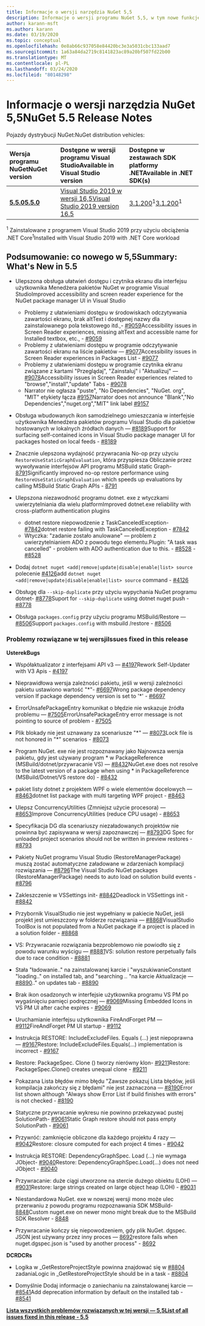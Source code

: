 ```yaml
---
title: Informacje o wersji narzędzia NuGet 5,5
description: Informacje o wersji programu NuGet 5,5, w tym nowe funkcje, poprawki błędów i DCR.
author: karann-msft
ms.author: karann
ms.date: 03/19/2020
ms.topic: conceptual
ms.openlocfilehash: 0e8ab66c937058e84420bc3e3a5031cbc133aad7
ms.sourcegitcommit: 1a63a84da2719c8141823ac89a20bf507fd22b00
ms.translationtype: MT
ms.contentlocale: pl-PL
ms.lasthandoff: 03/24/2020
ms.locfileid: "80148298"
---
```

# <a name="nuget-55-release-notes"></a><span data-ttu-id="2aacc-103">Informacje o wersji narzędzia NuGet 5,5</span><span class="sxs-lookup"><span data-stu-id="2aacc-103">NuGet 5.5 Release Notes</span></span>

<span data-ttu-id="2aacc-104">Pojazdy dystrybucji NuGet:</span><span class="sxs-lookup"><span data-stu-id="2aacc-104">NuGet distribution vehicles:</span></span>

| <span data-ttu-id="2aacc-105">Wersja programu NuGet</span><span class="sxs-lookup"><span data-stu-id="2aacc-105">NuGet version</span></span> | <span data-ttu-id="2aacc-106">Dostępne w wersji programu Visual Studio</span><span class="sxs-lookup"><span data-stu-id="2aacc-106">Available in Visual Studio version</span></span>| <span data-ttu-id="2aacc-107">Dostępne w zestawach SDK platformy .NET</span><span class="sxs-lookup"><span data-stu-id="2aacc-107">Available in .NET SDK(s)</span></span>|
|:---|:---|:---|
| [<span data-ttu-id="2aacc-108">**5.5.0**</span><span class="sxs-lookup"><span data-stu-id="2aacc-108">**5.5.0**</span></span>](https://nuget.org/downloads) | [<span data-ttu-id="2aacc-109">Visual Studio 2019 w wersji 16,5</span><span class="sxs-lookup"><span data-stu-id="2aacc-109">Visual Studio 2019 version 16.5</span></span>](https://visualstudio.microsoft.com/downloads/) | <span data-ttu-id="2aacc-110">[3.1.200](https://dotnet.microsoft.com/download/dotnet-core/3.1)<sup>1</sup></span><span class="sxs-lookup"><span data-stu-id="2aacc-110">[3.1.200](https://dotnet.microsoft.com/download/dotnet-core/3.1)<sup>1</sup></span></span> |

<span data-ttu-id="2aacc-111"><sup>1</sup> Zainstalowane z programem Visual Studio 2019 przy użyciu obciążenia .NET Core</span><span class="sxs-lookup"><span data-stu-id="2aacc-111"><sup>1</sup>Installed with Visual Studio 2019 with .NET Core workload</span></span>

## <a name="summary-whats-new-in-55"></a><span data-ttu-id="2aacc-112">Podsumowanie: co nowego w 5,5</span><span class="sxs-lookup"><span data-stu-id="2aacc-112">Summary: What's New in 5.5</span></span>

* <span data-ttu-id="2aacc-113">Ulepszona obsługa ułatwień dostępu i czytnika ekranu dla interfejsu użytkownika Menedżera pakietów NuGet w programie Visual Studio</span><span class="sxs-lookup"><span data-stu-id="2aacc-113">Improved accessibility and screen reader experience for the NuGet package manager UI in Visual Studio</span></span>
    * <span data-ttu-id="2aacc-114">Problemy z ułatwieniami dostępu w środowiskach odczytywania zawartości ekranu, brak altText i dostępnej nazwy dla zainstalowanego pola tekstowego itd.,- [#9059](https://github.com/NuGet/Home/issues/9059)</span><span class="sxs-lookup"><span data-stu-id="2aacc-114">Accessibility issues in Screen Reader experiences, missing altText and accessible name for Installed textbox, etc., - [#9059](https://github.com/NuGet/Home/issues/9059)</span></span>
    * <span data-ttu-id="2aacc-115">Problemy z ułatwieniami dostępu w programie odczytywanie zawartości ekranu na liście pakietów — [#9077](https://github.com/NuGet/Home/issues/9077)</span><span class="sxs-lookup"><span data-stu-id="2aacc-115">Accessibility issues in Screen Reader experiences in Packages List - [#9077](https://github.com/NuGet/Home/issues/9077)</span></span>
    * <span data-ttu-id="2aacc-116">Problemy z ułatwieniami dostępu w programie czytnika ekranu związane z kartami "Przeglądaj", "Zainstaluj" i "Aktualizuj" — [#9078](https://github.com/NuGet/Home/issues/9078)</span><span class="sxs-lookup"><span data-stu-id="2aacc-116">Accessibility issues in Screen Reader experiences related to "browse","install","update" Tabs - [#9078](https://github.com/NuGet/Home/issues/9078)</span></span>
    * <span data-ttu-id="2aacc-117">Narrator nie ogłasza "puste", "No Dependencies", "NuGet. org", "MIT" etykiety łącza [#9157](https://github.com/NuGet/Home/issues/9157)</span><span class="sxs-lookup"><span data-stu-id="2aacc-117">Narrator does not announce "Blank","No Dependencies","nuget.org","MIT" link label [#9157](https://github.com/NuGet/Home/issues/9157)</span></span>

* <span data-ttu-id="2aacc-118">Obsługa wbudowanych ikon samodzielnego umieszczania w interfejsie użytkownika Menedżera pakietów programu Visual Studio dla pakietów hostowanych w lokalnych źródłach danych — [#8189](https://github.com/NuGet/Home/issues/8189)</span><span class="sxs-lookup"><span data-stu-id="2aacc-118">Support for surfacing self-contained icons in Visual Studio package manager UI for packages hosted on local feeds - [#8189](https://github.com/NuGet/Home/issues/8189)</span></span>

* <span data-ttu-id="2aacc-119">Znacznie ulepszona wydajność przywracania No-op przy użyciu `RestoreUseStaticGraphEvaluation`, która przyspiesza Obliczanie przez wywoływanie interfejsów API programu MSBuild static Graph- [8791](https://github.com/NuGet/Home/issues/8791)</span><span class="sxs-lookup"><span data-stu-id="2aacc-119">Significantly improved no-op restore performance using `RestoreUseStaticGraphEvaluation` which speeds up evaluations by calling MSBuild Static Graph APIs - [8791](https://github.com/NuGet/Home/issues/8791)</span></span>

* <span data-ttu-id="2aacc-120">Ulepszona niezawodność programu dotnet. exe z wtyczkami uwierzytelniania dla wielu platform</span><span class="sxs-lookup"><span data-stu-id="2aacc-120">Improved dotnet.exe reliability with cross-platform authentication plugins</span></span>
    * <span data-ttu-id="2aacc-121">dotnet restore niepowodzenie z TaskCanceledException- [#7842](https://github.com/NuGet/Home/issues/7842)</span><span class="sxs-lookup"><span data-stu-id="2aacc-121">dotnet restore failing with TaskCanceledException - [#7842](https://github.com/NuGet/Home/issues/7842)</span></span>
    * <span data-ttu-id="2aacc-122">Wtyczka: "zadanie zostało anulowane" — problem z uwierzytelnianiem ADO z powodu tego elementu.</span><span class="sxs-lookup"><span data-stu-id="2aacc-122">Plugin:  "A task was cancelled" - problem with ADO authentication due to this.</span></span><span data-ttu-id="2aacc-123"> - [#8528](https://github.com/NuGet/Home/issues/8528)</span><span class="sxs-lookup"><span data-stu-id="2aacc-123"> - [#8528](https://github.com/NuGet/Home/issues/8528)</span></span>

* <span data-ttu-id="2aacc-124">Dodaj `dotnet nuget <add|remove|update|disable|enable|list> source` polecenie [#4126](https://github.com/NuGet/Home/issues/4126)</span><span class="sxs-lookup"><span data-stu-id="2aacc-124">add `dotnet nuget <add|remove|update|disable|enable|list> source` command - [#4126](https://github.com/NuGet/Home/issues/4126)</span></span>

* <span data-ttu-id="2aacc-125">Obsługę dla `--skip-duplicate` przy użyciu wypychania NuGet programu dotnet- [#8778](https://github.com/NuGet/Home/issues/8778)</span><span class="sxs-lookup"><span data-stu-id="2aacc-125">Suport for `--skip-duplicate`  using dotnet nuget push - [#8778](https://github.com/NuGet/Home/issues/8778)</span></span>

* <span data-ttu-id="2aacc-126">Obsługa `packages.config` przy użyciu programu MSBuild/Restore — [#8506](https://github.com/NuGet/Home/issues/8506)</span><span class="sxs-lookup"><span data-stu-id="2aacc-126">Support `packages.config` with msbuild /restore - [#8506](https://github.com/NuGet/Home/issues/8506)</span></span>

### <a name="issues-fixed-in-this-release"></a><span data-ttu-id="2aacc-127">Problemy rozwiązane w tej wersji</span><span class="sxs-lookup"><span data-stu-id="2aacc-127">Issues fixed in this release</span></span>

<span data-ttu-id="2aacc-128">**Usterek**</span><span class="sxs-lookup"><span data-stu-id="2aacc-128">**Bugs**</span></span>

* <span data-ttu-id="2aacc-129">Współaktualizator z interfejsami API v3 — [#4197](https://github.com/NuGet/Home/issues/4197)</span><span class="sxs-lookup"><span data-stu-id="2aacc-129">Rework Self-Updater with V3 Apis - [#4197](https://github.com/NuGet/Home/issues/4197)</span></span>

* <span data-ttu-id="2aacc-130">Nieprawidłowa wersja zależności pakietu, jeśli w wersji zależności pakietu ustawiono wartość "\*"- [#6697](https://github.com/NuGet/Home/issues/6697)</span><span class="sxs-lookup"><span data-stu-id="2aacc-130">Wrong package dependency version If package dependency version is set to '\*' - [#6697](https://github.com/NuGet/Home/issues/6697)</span></span>

* <span data-ttu-id="2aacc-131">ErrorUnsafePackageEntry komunikat o błędzie nie wskazuje źródła problemu — [#7505](https://github.com/NuGet/Home/issues/7505)</span><span class="sxs-lookup"><span data-stu-id="2aacc-131">ErrorUnsafePackageEntry error message is not pointing to source of problem - [#7505](https://github.com/NuGet/Home/issues/7505)</span></span>

* <span data-ttu-id="2aacc-132">Plik blokady nie jest uznawany za scenariusze "\*" — [#8073](https://github.com/NuGet/Home/issues/8073)</span><span class="sxs-lookup"><span data-stu-id="2aacc-132">Lock file is not honored in "\*" scenarios  - [#8073](https://github.com/NuGet/Home/issues/8073)</span></span>

* <span data-ttu-id="2aacc-133">Program NuGet. exe nie jest rozpoznawany jako Najnowsza wersja pakietu, gdy jest używany program \* w PackageReference (MSBuild/dotnet/przywracanie VS) — [#8432](https://github.com/NuGet/Home/issues/8432)</span><span class="sxs-lookup"><span data-stu-id="2aacc-133">NuGet.exe does not resolve to the latest version of a package when using \* in PackageReference (MSBuild/Dotnet/VS restore do) - [#8432](https://github.com/NuGet/Home/issues/8432)</span></span>

* <span data-ttu-id="2aacc-134">pakiet listy dotnet z projektem WPF o wiele elementów docelowych — [#8463](https://github.com/NuGet/Home/issues/8463)</span><span class="sxs-lookup"><span data-stu-id="2aacc-134">dotnet list package with multi targeting WPF project - [#8463](https://github.com/NuGet/Home/issues/8463)</span></span>

* <span data-ttu-id="2aacc-135">Ulepsz ConcurrencyUtilities (Zmniejsz użycie procesora) — [#8653](https://github.com/NuGet/Home/issues/8653)</span><span class="sxs-lookup"><span data-stu-id="2aacc-135">Improve ConcurrencyUtilities (reduce CPU usage) - [#8653](https://github.com/NuGet/Home/issues/8653)</span></span>

* <span data-ttu-id="2aacc-136">Specyfikacja DG dla scenariuszy niezaładowanych projektów nie powinna być zapisywana w wersji zapoznawczej — [#8793](https://github.com/NuGet/Home/issues/8793)</span><span class="sxs-lookup"><span data-stu-id="2aacc-136">DG Spec for unloaded project scenarios should not be written in preview restores - [#8793](https://github.com/NuGet/Home/issues/8793)</span></span>

* <span data-ttu-id="2aacc-137">Pakiety NuGet programu Visual Studio (RestoreManagerPackage) muszą zostać automatyczne załadowane w zdarzeniach kompilacji rozwiązania — [#8796](https://github.com/NuGet/Home/issues/8796)</span><span class="sxs-lookup"><span data-stu-id="2aacc-137">The Visual Studio NuGet packages (RestoreManagerPackage) needs to auto load on solution build events - [#8796](https://github.com/NuGet/Home/issues/8796)</span></span>

* <span data-ttu-id="2aacc-138">Zakleszczenie w VSSettings init- [#8842](https://github.com/NuGet/Home/issues/8842)</span><span class="sxs-lookup"><span data-stu-id="2aacc-138">Deadlock in VSSettings init - [#8842](https://github.com/NuGet/Home/issues/8842)</span></span>

* <span data-ttu-id="2aacc-139">Przybornik VisualStudio nie jest wypełniany w pakiecie NuGet, jeśli projekt jest umieszczony w folderze rozwiązania — [#8868](https://github.com/NuGet/Home/issues/8868)</span><span class="sxs-lookup"><span data-stu-id="2aacc-139">VisualStudio ToolBox is not populated from a NuGet package if a project is placed in a solution folder - [#8868](https://github.com/NuGet/Home/issues/8868)</span></span>

* <span data-ttu-id="2aacc-140">VS: Przywracanie rozwiązania bezproblemowo nie powiodło się z powodu warunku wyścigu — [#8881](https://github.com/NuGet/Home/issues/8881)</span><span class="sxs-lookup"><span data-stu-id="2aacc-140">VS:  solution restore perpetually fails due to race condition - [#8881](https://github.com/NuGet/Home/issues/8881)</span></span>

* <span data-ttu-id="2aacc-141">Stała "ładowanie.." na zainstalowanej karcie i "wyszukiwanie</span><span class="sxs-lookup"><span data-stu-id="2aacc-141">Constant "loading.." on installed tab, and "searching</span></span> <term><span data-ttu-id="2aacc-142">.. "na karcie Aktualizacje — [#8890](https://github.com/NuGet/Home/issues/8890)</span><span class="sxs-lookup"><span data-stu-id="2aacc-142">.." on updates tab - [#8890](https://github.com/NuGet/Home/issues/8890)</span></span>

* <span data-ttu-id="2aacc-143">Brak ikon osadzonych w interfejsie użytkownika programu VS PM po wygaśnięciu pamięci podręcznej — [#9069](https://github.com/NuGet/Home/issues/9069)</span><span class="sxs-lookup"><span data-stu-id="2aacc-143">Missing Embedded Icons in VS PM UI after cache expires - [#9069](https://github.com/NuGet/Home/issues/9069)</span></span>

* <span data-ttu-id="2aacc-144">Uruchamianie interfejsu użytkownika FireAndForget PM — [#9112](https://github.com/NuGet/Home/issues/9112)</span><span class="sxs-lookup"><span data-stu-id="2aacc-144">FireAndForget PM UI startup - [#9112](https://github.com/NuGet/Home/issues/9112)</span></span>

* <span data-ttu-id="2aacc-145">Instrukcja RESTORE: IncludeExcludeFiles. Equals (...) jest niepoprawna — [#9167](https://github.com/NuGet/Home/issues/9167)</span><span class="sxs-lookup"><span data-stu-id="2aacc-145">Restore: IncludeExcludeFiles.Equals(...) implementation is incorrect - [#9167](https://github.com/NuGet/Home/issues/9167)</span></span>

* <span data-ttu-id="2aacc-146">Restore: PackageSpec. Clone () tworzy nierówny klon- [#9211](https://github.com/NuGet/Home/issues/9211)</span><span class="sxs-lookup"><span data-stu-id="2aacc-146">Restore: PackageSpec.Clone() creates unequal clone - [#9211](https://github.com/NuGet/Home/issues/9211)</span></span>

* <span data-ttu-id="2aacc-147">Pokazana Lista błędów mimo błędu "Zawsze pokazuj Lista błędów, jeśli kompilacja zakończy się z błędami" nie jest zaznaczona — [#8190](https://github.com/NuGet/Home/issues/8190)</span><span class="sxs-lookup"><span data-stu-id="2aacc-147">Error list shown although "Always show Error List if build finishes with errors" is not checked - [#8190](https://github.com/NuGet/Home/issues/8190)</span></span>

* <span data-ttu-id="2aacc-148">Statyczne przywracanie wykresu nie powinno przekazywać pustej SolutionPath- [#9061](https://github.com/NuGet/Home/issues/9061)</span><span class="sxs-lookup"><span data-stu-id="2aacc-148">Static Graph restore should not pass empty SolutionPath - [#9061](https://github.com/NuGet/Home/issues/9061)</span></span>

* <span data-ttu-id="2aacc-149">Przywróć: zamknięcie obliczone dla każdego projektu 4 razy — [#9042](https://github.com/NuGet/Home/issues/9042)</span><span class="sxs-lookup"><span data-stu-id="2aacc-149">Restore: closure computed for each project 4 times - [#9042](https://github.com/NuGet/Home/issues/9042)</span></span>

* <span data-ttu-id="2aacc-150">Instrukcja RESTORE: DependencyGraphSpec. Load (...) nie wymaga JObject- [#9040](https://github.com/NuGet/Home/issues/9040)</span><span class="sxs-lookup"><span data-stu-id="2aacc-150">Restore: DependencyGraphSpec.Load(...) does not need JObject - [#9040](https://github.com/NuGet/Home/issues/9040)</span></span>

* <span data-ttu-id="2aacc-151">Przywracanie: duże ciągi utworzone na stercie dużego obiektu (LOH) — [#9031](https://github.com/NuGet/Home/issues/9031)</span><span class="sxs-lookup"><span data-stu-id="2aacc-151">Restore: large strings created on large object heap (LOH) - [#9031](https://github.com/NuGet/Home/issues/9031)</span></span>

* <span data-ttu-id="2aacc-152">Niestandardowa NuGet. exe w nowszej wersji mono może ulec przerwaniu z powodu programu rozpoznawania SDK MSBuild- [8848](https://github.com/NuGet/Home/issues/8848)</span><span class="sxs-lookup"><span data-stu-id="2aacc-152">Custom nuget.exe on newer mono might break due to the MSBuild SDK Resolver - [8848](https://github.com/NuGet/Home/issues/8848)</span></span>

* <span data-ttu-id="2aacc-153">Przywracanie kończy się niepowodzeniem, gdy plik NuGet. dgspec. JSON jest używany przez inny proces — [8692](https://github.com/NuGet/Home/issues/8692)</span><span class="sxs-lookup"><span data-stu-id="2aacc-153">restore fails when nuget.dgspec.json is "used by another process" - [8692](https://github.com/NuGet/Home/issues/8692)</span></span>

<span data-ttu-id="2aacc-154">**DCR**</span><span class="sxs-lookup"><span data-stu-id="2aacc-154">**DCRs**</span></span>

* <span data-ttu-id="2aacc-155">Logika w _GetRestoreProjectStyle powinna znajdować się w [#8804](https://github.com/NuGet/Home/issues/8804) zadania</span><span class="sxs-lookup"><span data-stu-id="2aacc-155">Logic in _GetRestoreProjectStyle should be in a task - [#8804](https://github.com/NuGet/Home/issues/8804)</span></span>

* <span data-ttu-id="2aacc-156">Domyślnie Dodaj informacje o zaniechaniu na zainstalowanej karcie — [#8541](https://github.com/NuGet/Home/issues/8541)</span><span class="sxs-lookup"><span data-stu-id="2aacc-156">Add deprecation information by default on the installed tab - [#8541](https://github.com/NuGet/Home/issues/8541)</span></span>

<span data-ttu-id="2aacc-157">**[Lista wszystkich problemów rozwiązanych w tej wersji — 5,5](https://app.zenhub.com/workspaces/nuget-client-team-55aec9a240305cf007585881/reports/release?release=5e0e5fbd021f7aa0ec95db18)**</span><span class="sxs-lookup"><span data-stu-id="2aacc-157">**[List of all issues fixed in this release - 5.5](https://app.zenhub.com/workspaces/nuget-client-team-55aec9a240305cf007585881/reports/release?release=5e0e5fbd021f7aa0ec95db18)**</span></span>
